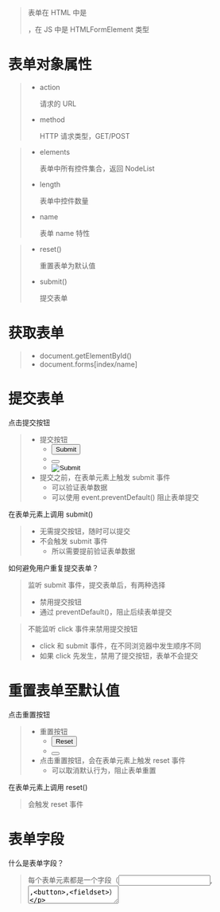 > 表单在 HTML 中是<form>，在 JS 中是 HTMLFormElement 类型

# 表单对象属性

> - action
>
>   请求的 URL
>
> - method
>
>   HTTP 请求类型，GET/POST

> - elements
>
>   表单中所有控件集合，返回 NodeList
>
> - length
>
>   表单中控件数量
>
> - name
>
>   表单 name 特性

> - reset()
>
>   重置表单为默认值
>
> - submit()
>
>   提交表单

# 获取表单

> - document.getElementById()
> - document.forms[index/name]

# 提交表单

点击提交按钮

> - 提交按钮
>   - <input type='submit'>
>   - <button type='submit'></button>
>   - <input type='image'>
> - 提交之前，在表单元素上触发 submit 事件
>   - 可以验证表单数据
>   - 可以使用 event.preventDefault() 阻止表单提交

在表单元素上调用 submit()

> - 无需提交按钮，随时可以提交
> - 不会触发 submit 事件
>   - 所以需要提前验证表单数据

如何避免用户重复提交表单？

> 监听 submit 事件，提交表单后，有两种选择
>
> - 禁用提交按钮
> - 通过 preventDefault()，阻止后续表单提交

> 不能监听 click 事件来禁用提交按钮
>
> - click 和 submit 事件，在不同浏览器中发生顺序不同
> - 如果 click 先发生，禁用了提交按钮，表单不会提交

# 重置表单至默认值

点击重置按钮

> - 重置按钮
>   - <input type='reset'>
>   - <button type='reset'>
> - 点击重置按钮，会在表单元素上触发 reset 事件
>   - 可以取消默认行为，阻止表单重置

在表单元素上调用 reset()

> 会触发 reset 事件

# 表单字段

什么是表单字段？

> 每个表单元素都是一个字段（<input>,<textarea>,<button>,<fieldset>）

如何访问表单字段？

> 通过表单的 elements 属性访问表单字段集合，elements 是一个有序列表，可以通过索引和 name 属性找到具体字段（如果多个字段使用同一个 name 属性，会返回一个 NodeList）
>
> ```javascript
> var form = document.getElementById('form')
> var field1 = form.elements[0]				// 索引
> var field2 = form.elements['textbox1']		// name 属性
> ```

表单字段共有属性？

> - disabled
>   - 字段是否被禁用
>   - 可读可写
> - readOnly
>   - 字段是否只读
>   - 可读可写

> - form
>   - 所属表单
>   - 只读

> - name
>   - 字段 name 属性
>   - 可读可写
> - value
>   - 字段值
>   - 可读可写（文件字段只读）

> - type
>   - 字段类型
>   - 可读可写
> - tabIndex
>   - 切换（tab）序号
>   - 可读可写

表单字段共有方法？

> - focus()
>   - 不能给设置为隐藏的字段（type=hidden/通过 css 的 display、visibility 设置隐藏），调用该方法
>   - 触发 focus 事件
> - blur()
>   - 触发 blur 事件

表单字段共有事件？

> - focus
>   - 获得焦点时触发
>   - 调用 focus() 时触发
> - blur
>   - 失去焦点时触发
>   - 调用 blur() 时触发
> - change
>   - <input><textarea>：失去焦点，且 value 发生变化时触发
>   - <select>：在选项改变时触发
>   - 一般用于验证数据

> blur 和 change 发生顺序没有严格规定，各浏览器没有统一

# 文本框

> 单行文本框 <input>
>
> - type='text'
> - size
>   - 最大显示数量
> - maxlength
>   - 最大输入数量
> - value
>   - 初始值
>
> ```html
> <input type='text' size='20' maxlength='50' value='默认值'>
> ```

> 多行文本框 <textarea>
>
> - rows
>   - 行数量
> - cols
>   - 列数量（一行的字符数量，类似于 size）
> - 初始值放在开始标签和结束标签之间
> - 不能指定最大字符数量
>
> ```html
> <textarea rows='25' cols'5'>initial value</textarea>
> ```

区别

> <textarea>不能指定最大输入数量

共同点

> 输入的内容保存在 value 属性

# 选择文本

## 方法

选择所有文本

> select()（所有浏览器）
>
> ```javascript
> var textbox = document.forms[form1].elements[textbox1]
> textbox.select()
> ```

> ```javascript
> // 表单字段获取焦点时，选择所有文本
> var textbox = document.forms[0].elements['textbox1']
> EventUtil.addHandler(textbox,'focus',function(event){
>     event = EventUtil.getEvent(event)
>     var target = EventUtil.getTarget(event)
>     target.select()
> })
> ```

选择部分文本

> - setSelectionRange(startIndex,endIndex)【IE9+】
>
>   - 传入开始字符索引和结束后一个字符索引
>   - 需要先获取焦点
>
> - 使用范围（IE8）
>
>   - 创建文本范围 createTextRange()
>
>   - 将范围折叠到文本框开始位置 collapse()
>
>   - 移动文本框 moveStart()、moveEnd()
>
>   - 选择文本 select()
>
>   - ```java
>     // 选择文本框中第4-第6个字符
>     textbox.value = 'hello world'
>     var range = textbox.createTextRange()
>     range.collapse(true)
>     range.moveStart('character',4)
>     range.moveEnd('character',3)
>     range.select()
>     ```
>
> - 兼容性写法
>
> ```javascript
> function selectText(textbox,startIndex,endIndex){	// endIndex 是最后一个字符之后的字符的索引
>     if(textbox.setSelectionRange){
>         textbox.setSelectionRange(startIndex,endIndex)
>     } else if(textbox.createRange){
>         var range = textbox.createRange()
>         range.collapse(true)
>         range.moveStart('character',startIndex)
>         range.moveEnd('character',endIndex - startIndex)
>         range.select()
>     }
>     textbox.focus()
> }
> ```

事件

> select 事件
>
> - 选择文本框文本时触发
>   - 选择文本，并且释放鼠标时触发（IE9+）
>   - 只要选择文本，无论是否释放鼠标都触发（IE8）
> - 文本框调用 select()方法时触发

获取选择文本

> - 通过字段属性 selectionStart、selectionEnd（IE9+）
> - document.selection（IE8）
>
> ```javascript
>     var EventUtil = {
> 	  // 前面方法略
>       // 获取文本框被选中文本
>       getSelectText:function(textbox){
>         if(typeof textbox.selectionStart === 'number'){
>           return textbox.value.subString(textbox.selectionStart,textbox.selectionEnd)
>         } else if(document.selection){
>           return document.selection.createRange().text
>         }
>       }
>     }
> ```

# 过滤输入

监听 keypress 事件，阻止默认行为来屏蔽某些字符的输入

> ```javascript
>     // 阻止向表单字段中，输入非数字字符，并屏蔽掉触发 keypress 事件的非字符按键和 ctrl 按键（禁止粘贴）
>     EventUtil.addHandler(textbox,'keypress',function(event){
>       event = EventUtil.getEvent(event)
>       var charCode = EventUtil.getCharCode(event)
>       if(!/\d/.test(String.fromCharCode(charCode)) && charCode < 9 && event.ctrlKey){
>         EventUtil.preventDefault(event)
>       }
>     })
> ```

# 操作剪贴板

**opera 不支持通过 JS 访问剪贴板！**

剪贴板事件？

> - copy
> - cut（无论通过键盘操作还是右键菜单操作都会触发）
> - paste（无论通过键盘操作还是右键菜单操作都会触发）

> - 无论通过键盘操作还是鼠标右键菜单操作都会触发
> - 通过 event.preventDefault()，可以阻止剪贴板操作

访问剪贴板数据？

> - window.clipboardData（IE）
>
>   IE 中，clipboardData 随时可以访问
>
> - event.clipboardData（其他）
>
>   只有在触发剪贴板事件之后，才能访问剪贴板数据

操作剪贴板数据？

> clipboardData 对象的方法
>
> - getData('text')
>   - chrome、safari 只允许在 paste 事件回调中调用
> - setData(dataType,value)
>   - IE：'text'
>   - 其他：'text/plain'
> - clearData()

阻止剪贴板行为？

> - 在支持剪贴板事件的浏览器中
>   - 在文本框监听剪贴板事件（copy,cut,paste），阻止默认行为
> - 在不支持访问剪贴板的浏览器中（opera）
>   - 在文本框监听 contextmenu，阻止默认事件，禁止弹出右键菜单
>   - 在文本框监听 keypress，判断 event.ctrlKey，只要是 true，就阻止默认行为

# 自动切换焦点

原理？

> 当某个字段满足某些条件时，让下一个字段获得焦点

具体方法？

> 在每个字段（除去最后一个字段）上监听 keyup，在事件处理程序中：
>
> - 通过 target.value 进行判断，满足某些条件时
> - 通过 target.fom 拿到该字段所属表单
> - 遍历表单，找到该字段索引
> - 在下一个索引代表的字段上调用 focus()

# 选择框脚本

选择框用什么元素实现？

> <select>
>
> <option>

<select>元素（HTMLSelectElement）的属性？

> - multiple
>   - 是否允许多选
>   - 可读可写
> - options
>   - 所有<option>元素的集合
> - selectedIndex
>   - 选中项的索引，从0开始
>   - 如果没有选中项，值为-1
>   - 如果是多选，只保留第一个选中项的索引
>   - 可读可写
>     - 如果修改多选框该属性，则取消所有选中项，并选择索引对应项
> - size
>   - 可见的行数
> - type
>   - select-one/select-multiple，由是否支持多选决定
> - value
>   - 如果没有选中项，value 是空字符串（''）
>   - 如果有一个选中项
>     - 且该项的 value 已经在标签中设置好，则<select>元素的 value 等于该选项的 value
>     - 且该项的 value 没有被设置，则<select>元素的 value 为该选项标签之间的文本
>   - 如果有多个选中项
>     - 只保留第一个选中项的值，取值规则如上

<select>（HTMLSelectElement）元素的方法？

> - add(newOption,relOption)
>   - 在相关项(relOption)之前插入新<option>
> - remove(index)
>   - 移除给定位置的<option>

<option>元素（HTMLOptionElement）的属性？

> - index
>   - 当前选项在 options 集合的索引
> - label
>   - 当前选项对应的 label
> - selected
>   - 当前选项是否被选中
> - text
>   - 当前选项的文本
> - value
>   - 选项的值
>     - 在标签中指定 value 特性的情况下，value 特性就是value 属性的值
>     - 在标签中未指定 value 特性的情况下
>       - value 为空字符串（IE8）
>       - value 等于 text 的值（IE9+以及其他浏览器）

如何访问选中项？

> 单选框（multiple===false）
>
> ```javascript
> // 使用 selectedIndex
> var selectedIndex = selectbox.selectedIndex
> var selectedOption = selectbox.options[selectedIndex]
> ```
>
> 

> 多选框（multiple===true）
>
> 遍历<select>元素的 options 属性，获取所有 selected === true 的<option>

如何选择某项？

> 单选框（multiple===false）
>
> - 设置<select>元素的 selectedIndex 属性为指定索引
> - 设置<option>元素的 selected 属性为 true
>
> 以上两种方式都会影响选择框中原来的选择项：先取消原来的选择项，然后选择指定项

> 多选框（multiple===true）
>
> - 设置<select>元素的 selectedIndex 属性为指定索引（取消所有选中项，并选择该项）
> - 设置<option>元素的 selected 属性为 true（不会对选中项产生影响）

如何添加选项？

> DOM 方法
>
> ```javascript
> var newOption = document.createElement('option')
> newOption.appendChild(document.createTextNode('option text'))
> newOption.value = 'option value'
> 
> selectbox.appendChild(newOption)
> selectbox.insertBefore...
> ```
>
> 

> <select>元素的 add(newOption,relatedOption)方法
>
> ```javascript
> var newOption = new Option('option text','option value')
> selectbox.add(newOption,undefined)		// 插入新选项至最后
> selectbox.add(newOption,relatedOption)	// 插入新选项至某选项之前
> ```

如何移除选项？

> DOM 方法
>
> ```javascript
> selectbox.removeChild(selectbox.options[0])
> ```

> <select>元素的 remove(index)方法
>
> ```javascript
> selectbox.remove(0)
> ```

> 移除某选项后，后面的选项会补位

如何移除所有选项？

> 遍历 options 数组，每次移除第一个选项

如何移动选项？

> appendChild()

如何排序选项？

> appendChild()
>
> insertBefore()

# 表单序列化

表单提交后，浏览器发送数据规则？

> - 对表单字段的 name 和 value 进行 URL 编码，用 & 分隔
> - 不发送禁用的表单字段
> - 只发送有勾选的单选框和多选框，多选框中每个选中的选项单独一个条目
> - <select>的 value 就是选中的<option>的 value，如果未设置，value 是<option>的 text
> - 不发送 type 为'reset'和'button'的按钮
> - 如果是点击提交按钮来提交表单，提交按钮也会发送

p436

# 富文本编辑

- 嵌入一个包含空白 HTML 页面的 iframe 框架，设置 designMode 为 on
- 将任意元素的 contenteditable 属性设置为 true

略,p438